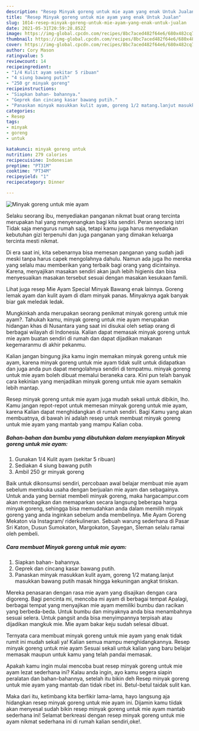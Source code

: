 ```yaml
---
description: "Resep Minyak goreng untuk mie ayam yang enak Untuk Jualan"
title: "Resep Minyak goreng untuk mie ayam yang enak Untuk Jualan"
slug: 1014-resep-minyak-goreng-untuk-mie-ayam-yang-enak-untuk-jualan
date: 2021-05-31T20:59:28.852Z
image: https://img-global.cpcdn.com/recipes/8bc7aced482f64e6/680x482cq70/minyak-goreng-untuk-mie-ayam-foto-resep-utama.jpg
thumbnail: https://img-global.cpcdn.com/recipes/8bc7aced482f64e6/680x482cq70/minyak-goreng-untuk-mie-ayam-foto-resep-utama.jpg
cover: https://img-global.cpcdn.com/recipes/8bc7aced482f64e6/680x482cq70/minyak-goreng-untuk-mie-ayam-foto-resep-utama.jpg
author: Cory Mason
ratingvalue: 5
reviewcount: 14
recipeingredient:
- "1/4 Kulit ayam sekitar 5 ribuan"
- "4 siung bawang putih"
- "250 gr minyak goreng"
recipeinstructions:
- "Siapkan bahan- bahannya."
- "Geprek dan cincang kasar bawang putih."
- "Panaskan minyak masukkan kulit ayam, goreng 1/2 matang.lanjut masukkan bawang putih masak hingga kekuningan angkat tiriskan."
categories:
- Resep
tags:
- minyak
- goreng
- untuk

katakunci: minyak goreng untuk 
nutrition: 279 calories
recipecuisine: Indonesian
preptime: "PT31M"
cooktime: "PT34M"
recipeyield: "1"
recipecategory: Dinner

---
```



![Minyak goreng untuk mie ayam](https://img-global.cpcdn.com/recipes/8bc7aced482f64e6/680x482cq70/minyak-goreng-untuk-mie-ayam-foto-resep-utama.jpg)

Selaku seorang ibu, menyediakan panganan nikmat buat orang tercinta merupakan hal yang menyenangkan bagi kita sendiri. Peran seorang istri Tidak saja mengurus rumah saja, tetapi kamu juga harus menyediakan kebutuhan gizi terpenuhi dan juga panganan yang dimakan keluarga tercinta mesti nikmat.

Di era  saat ini, kita sebenarnya bisa memesan panganan yang sudah jadi meski tanpa harus capek mengolahnya dahulu. Namun ada juga lho mereka yang selalu mau memberikan yang terbaik bagi orang yang dicintainya. Karena, menyajikan masakan sendiri akan jauh lebih higienis dan bisa menyesuaikan masakan tersebut sesuai dengan masakan kesukaan famili. 

Lihat juga resep Mie Ayam Special Minyak Bawang enak lainnya. Goreng lemak ayam dan kulit ayam di dlam minyak panas. Minyaknya agak banyak biar gak meledak ledak.

Mungkinkah anda merupakan seorang penikmat minyak goreng untuk mie ayam?. Tahukah kamu, minyak goreng untuk mie ayam merupakan hidangan khas di Nusantara yang saat ini disukai oleh setiap orang di berbagai wilayah di Indonesia. Kalian dapat memasak minyak goreng untuk mie ayam buatan sendiri di rumah dan dapat dijadikan makanan kegemaranmu di akhir pekanmu.

Kalian jangan bingung jika kamu ingin memakan minyak goreng untuk mie ayam, karena minyak goreng untuk mie ayam tidak sulit untuk didapatkan dan juga anda pun dapat mengolahnya sendiri di tempatmu. minyak goreng untuk mie ayam boleh dibuat memalui beraneka cara. Kini pun telah banyak cara kekinian yang menjadikan minyak goreng untuk mie ayam semakin lebih mantap.

Resep minyak goreng untuk mie ayam juga mudah sekali untuk dibikin, lho. Kamu jangan repot-repot untuk memesan minyak goreng untuk mie ayam, karena Kalian dapat menghidangkan di rumah sendiri. Bagi Kamu yang akan membuatnya, di bawah ini adalah resep untuk membuat minyak goreng untuk mie ayam yang mantab yang mampu Kalian coba.

<!--inarticleads1-->

##### Bahan-bahan dan bumbu yang dibutuhkan dalam menyiapkan Minyak goreng untuk mie ayam:

1. Gunakan 1/4 Kulit ayam (sekitar 5 ribuan)
1. Sediakan 4 siung bawang putih
1. Ambil 250 gr minyak goreng


Baik untuk dikonsumsi sendiri, percobaan awal belajar membuat mie ayam sebelum membuka usaha dengan berjualan mie ayam dan sebagainya. Untuk anda yang berniat membeli minyak goreng, maka hargacampur.com akan membagikan dan memaparkan secara langsung beberapa harga minyak goreng, sehingga bisa memudahkan anda dalam memilih minyak goreng yang anda inginkan sebelum anda membelinya. Mie Ayam Goreng Mekaton via Instagram/ riderkulineran. Sebuah warung sederhana di Pasar Sri Katon, Dusun Sumokaton, Margokaton, Sayegan, Sleman selalu ramai oleh pembeli. 

<!--inarticleads2-->

##### Cara membuat Minyak goreng untuk mie ayam:

1. Siapkan bahan- bahannya.
1. Geprek dan cincang kasar bawang putih.
1. Panaskan minyak masukkan kulit ayam, goreng 1/2 matang.lanjut masukkan bawang putih masak hingga kekuningan angkat tiriskan.


Mereka penasaran dengan rasa mie ayam yang disajikan dengan cara digoreng. Bagi pencinta mi, mencoba mi ayam di berbagai tempat Apalagi, berbagai tempat yang menyajikan mie ayam memiliki bumbu dan racikan yang berbeda-beda. Untuk bumbu dan minyaknya anda bisa menambahnya sesuai selera. Untuk pangsit anda bisa menyimpannya terpisah atau dijadikan mangkuk mie. Mie ayam bakar keju sudah selesai dibuat. 

Ternyata cara membuat minyak goreng untuk mie ayam yang enak tidak rumit ini mudah sekali ya! Kalian semua mampu menghidangkannya. Resep minyak goreng untuk mie ayam Sesuai sekali untuk kalian yang baru belajar memasak maupun untuk kamu yang telah pandai memasak.

Apakah kamu ingin mulai mencoba buat resep minyak goreng untuk mie ayam lezat sederhana ini? Kalau anda ingin, ayo kamu segera siapin peralatan dan bahan-bahannya, setelah itu bikin deh Resep minyak goreng untuk mie ayam yang mantab dan tidak ribet ini. Betul-betul taidak sulit kan. 

Maka dari itu, ketimbang kita berfikir lama-lama, hayo langsung aja hidangkan resep minyak goreng untuk mie ayam ini. Dijamin kamu tiidak akan menyesal sudah bikin resep minyak goreng untuk mie ayam mantab sederhana ini! Selamat berkreasi dengan resep minyak goreng untuk mie ayam nikmat sederhana ini di rumah kalian sendiri,oke!.

